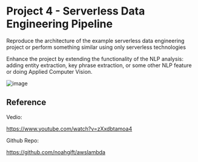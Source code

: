 # Project 4 - Serverless Data Engineering Pipeline

Reproduce the architecture of the example serverless data engineering project or perform something similar using only serverless technologies

Enhance the project by extending the functionality of the NLP analysis: adding entity extraction, key phrase extraction, or some other NLP feature or doing Applied Computer Vision.

![image](https://user-images.githubusercontent.com/123048979/230704021-198e4f8d-7965-404b-aeba-4a699d692284.png)



## Reference

Vedio:

https://www.youtube.com/watch?v=zXxdbtamoa4

Github Repo:

https://github.com/noahgift/awslambda
